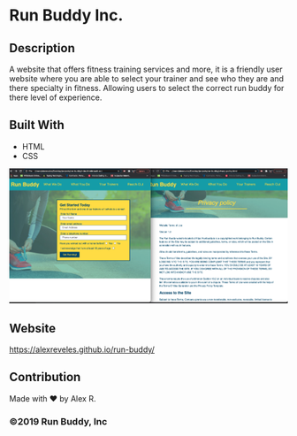 # Run Buddy Inc.

## Description
A website that offers fitness training services and more, it is a friendly user website where you are able to select your trainer and see who they are and there specialty in fitness. Allowing users to select the correct run buddy for there level of experience. 

## Built With
* HTML
* CSS

![](./assets/images/screenshot1.png) 

## Website
 https://alexreveles.github.io/run-buddy/

## Contribution
Made with ❤️ by Alex R.

### ©️2019 Run Buddy, Inc

